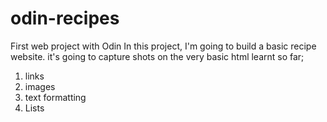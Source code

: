 # odin-recipes
First web project with Odin
In this project, I'm  going to build a basic recipe website.
it's going to capture shots on the very basic html learnt so far;
1. links
2. images
3. text formatting
4. Lists